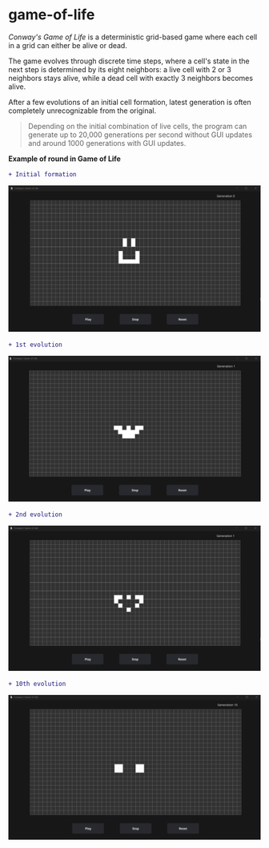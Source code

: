 # game-of-life
*Conway's Game of Life* is a deterministic grid-based game where each cell in a grid can either be alive or dead. 

The game evolves through discrete time steps, where a cell's state in the next step is determined by its eight neighbors: a live cell with 2 or 3 neighbors stays alive, while a dead cell with exactly 3 neighbors becomes alive. 

After a few evolutions of an initial cell formation, latest generation is often completely unrecognizable from the original.

>Depending on the initial combination of live cells, the program can generate up to 20,000 generations per second without GUI updates and around 1000 generations with GUI updates.

**Example of round in Game of Life**

```diff 
+ Initial formation 
```
![Generation 0 / Initial cell formation](./evolutions/s0.png) 



```diff 
+ 1st evolution 
```
![Generation 1](./evolutions/s1.png)



```diff 
+ 2nd evolution  
```
![Generation 2](./evolutions/s2.png)



```diff 
+ 10th evolution 
```
![Generation 10](./evolutions/s10.png)

